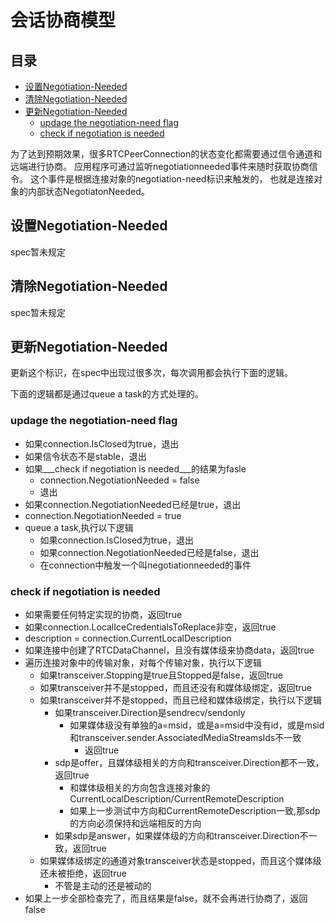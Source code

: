 # 会话协商模型

## 目录

<!-- vim-markdown-toc GFM -->

- [设置Negotiation-Needed](#设置negotiation-needed)
- [清除Negotiation-Needed](#清除negotiation-needed)
- [更新Negotiation-Needed](#更新negotiation-needed)
  - [updage the negotiation-need flag](#updage-the-negotiation-need-flag)
  - [check if negotiation is needed](#check-if-negotiation-is-needed)

<!-- vim-markdown-toc -->

为了达到预期效果，很多RTCPeerConnection的状态变化都需要通过信令通道和远端进行协商。
应用程序可通过监听negotiationneeded事件来随时获取协商信令。
这个事件是根据连接对象的negotiation-need标识来触发的，
也就是连接对象的内部状态NegotiatonNeeded。

## 设置Negotiation-Needed

spec暂未规定

## 清除Negotiation-Needed

spec暂未规定

## 更新Negotiation-Needed

更新这个标识，在spec中出现过很多次，每次调用都会执行下面的逻辑。

下面的逻辑都是通过queue a task的方式处理的。

### updage the negotiation-need flag

- 如果connection.IsClosed为true，退出
- 如果信令状态不是stable，退出
- 如果___check if negotiation is needed___的结果为fasle
  - connection.NegotiationNeeded = false
  - 退出
- 如果connection.NegotiationNeeded已经是true，退出
- connection.NegotiationNeeded = true
- queue a task,执行以下逻辑
  - 如果connection.IsClosed为true，退出
  - 如果connection.NegotiationNeeded已经是false，退出
  - 在connection中触发一个叫negotiationneeded的事件

### check if negotiation is needed

- 如果需要任何特定实现的协商，返回true
- 如果connection.LocalIceCredentialsToReplace非空，返回true
- description = connection.CurrentLocalDescription
- 如果连接中创建了RTCDataChannel，且没有媒体级来协商data，返回true
- 遍历连接对象中的传输对象，对每个传输对象，执行以下逻辑
  - 如果transceiver.Stopping是true且Stopped是false，返回true
  - 如果transceiver并不是stopped，而且还没有和媒体级绑定，返回true
  - 如果transceiver并不是stopped，而且已经和媒体级绑定，执行以下逻辑
    - 如果transceiver.Direction是sendrecv/sendonly
      - 如果媒体级没有单独的a=msid，或是a=msid中没有id，或是msid和transceiver.sender.AssociatedMediaStreamsIds不一致
        - 返回true
    - sdp是offer，且媒体级相关的方向和transceiver.Direction都不一致，返回true
      - 和媒体级相关的方向包含连接对象的CurrentLocalDescription/CurrentRemoteDescription
      - 如果上一步测试中方向和CurrentRemoteDescription一致,那sdp的方向必须保持和远端相反的方向
    - 如果sdp是answer，如果媒体级的方向和transceiver.Direction不一致，返回true
  - 如果媒体级绑定的通道对象transceiver状态是stopped，而且这个媒体级还未被拒绝，返回true
    - 不管是主动的还是被动的
- 如果上一步全部检查完了，而且结果是false，就不会再进行协商了，返回false
